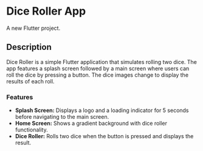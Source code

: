 # Dice Roller App

A new Flutter project.

## Description

<p>Dice Roller is a simple Flutter application that simulates rolling two dice. The app features a splash screen followed by a main screen where users can roll the dice by pressing a button. The dice images change to display the results of each roll.<p>

### Features

<ul>
    <li><Strong>Splash Screen:</Strong> Displays a logo and a loading indicator for 5 seconds before navigating to the main screen.</li>
    <li><Strong>Home Screen:</Strong> Shows a gradient background with dice roller functionality.</li>
    <li><Strong>Dice Roller:</Strong> Rolls two dice when the button is pressed and displays the result.</li>
</ul>